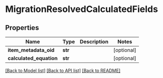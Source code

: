 # MigrationResolvedCalculatedFields

## Properties
Name | Type | Description | Notes
------------ | ------------- | ------------- | -------------
**item_metadata_oid** | **str** |  | [optional] 
**calculated_equation** | **str** |  | [optional] 

[[Back to Model list]](../README.md#documentation-for-models) [[Back to API list]](../README.md#documentation-for-api-endpoints) [[Back to README]](../README.md)


